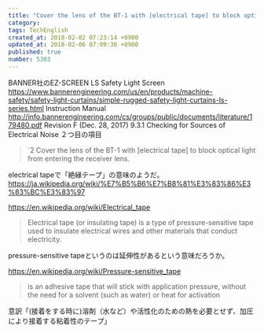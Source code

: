 ```yaml
---
title: "Cover the lens of the BT-1 with [electrical tape] to block optical light from entering the receiver lens. | pressure-sensitive tape"
category: 
tags: TechEnglish
created_at: 2018-02-02 07:23:14 +0900
updated_at: 2018-02-06 07:09:36 +0900
published: true
number: 5303
---
```


BANNER社のEZ-SCREEN LS Safety Light Screen
https://www.bannerengineering.com/us/en/products/machine-safety/safety-light-curtains/simple-rugged-safety-light-curtains-ls-series.html
Instruction Manual
http://info.bannerengineering.com/cs/groups/public/documents/literature/179480.pdf
Revision F (Dec. 28, 2017)
9.3.1 Checking for Sources of Electrical Noise
２つ目の項目

> `2  Cover the lens of the BT-1 with [electrical tape] to block optical light from entering the receiver lens.

electrical tapeで「絶縁テープ」の意味のようだ。
https://ja.wikipedia.org/wiki/%E7%B5%B6%E7%B8%81%E3%83%86%E3%83%BC%E3%83%97

https://en.wikipedia.org/wiki/Electrical_tape
> Electrical tape (or insulating tape) is a type of pressure-sensitive tape used to insulate electrical wires and other materials that conduct electricity.

pressure-sensitive tapeというのは延伸性があるという意味だろうか。

https://en.wikipedia.org/wiki/Pressure-sensitive_tape
> is an adhesive tape that will stick with application pressure, without the need for a solvent (such as water) or heat for activation

意訳「(接着をする時に)溶剤（水など）や活性化のための熱を必要とせず、加圧により接着する粘着性のテープ」



